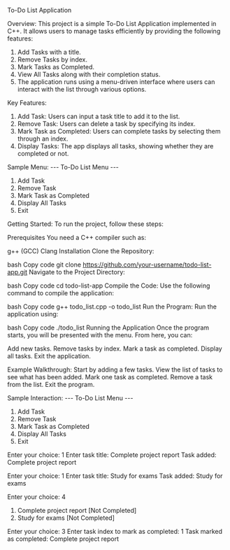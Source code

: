 To-Do List Application

Overview:
This project is a simple To-Do List Application implemented in C++. It allows users to manage tasks efficiently by providing the following features:

1. Add Tasks with a title.
2. Remove Tasks by index.
3. Mark Tasks as Completed.
4. View All Tasks along with their completion status.
5. The application runs using a menu-driven interface where users can interact with the list through various options.

Key Features:
1. Add Task: Users can input a task title to add it to the list.
2. Remove Task: Users can delete a task by specifying its index.
3. Mark Task as Completed: Users can complete tasks by selecting them through an index.
4. Display Tasks: The app displays all tasks, showing whether they are completed or not.
   
Sample Menu:
--- To-Do List Menu ---
1. Add Task
2. Remove Task
3. Mark Task as Completed
4. Display All Tasks
5. Exit
   
Getting Started:
To run the project, follow these steps:

Prerequisites
You need a C++ compiler such as:

g++ (GCC)
Clang
Installation
Clone the Repository:

bash
Copy code
git clone https://github.com/your-username/todo-list-app.git
Navigate to the Project Directory:

bash
Copy code
cd todo-list-app
Compile the Code: Use the following command to compile the application:

bash
Copy code
g++ todo_list.cpp -o todo_list
Run the Program: Run the application using:

bash
Copy code
./todo_list
Running the Application
Once the program starts, you will be presented with the menu. From here, you can:

Add new tasks.
Remove tasks by index.
Mark a task as completed.
Display all tasks.
Exit the application.

Example Walkthrough:
Start by adding a few tasks.
View the list of tasks to see what has been added.
Mark one task as completed.
Remove a task from the list.
Exit the program.

Sample Interaction:
--- To-Do List Menu ---
1. Add Task
2. Remove Task
3. Mark Task as Completed
4. Display All Tasks
5. Exit

Enter your choice: 1
Enter task title: Complete project report
Task added: Complete project report

Enter your choice: 1
Enter task title: Study for exams
Task added: Study for exams

Enter your choice: 4
1. Complete project report [Not Completed]
2. Study for exams [Not Completed]

Enter your choice: 3
Enter task index to mark as completed: 1
Task marked as completed: Complete project report
